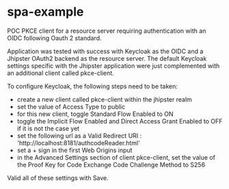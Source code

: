 # spa-example

POC PKCE client for a resource server requiring authentication with an OIDC
following Oauth 2 standard.

Application was tested with success with Keycloak as the OIDC and 
a Jhipster OAuth2 backend as the resource server. The default 
Keycloak settings specific with the Jhipster application were just 
complemented with an additional client called pkce-client.

To configure Keycloak, the following steps need to be taken:
- create a new client called pkce-client within the jhipster realm
- set the value of Access Type to public
- for this new client, toggle Standard Flow Enabled to ON
- toggle the Implicit Flow Enabled and Direct Access Grant Enabled to OFF if it is not the case yet
- set the following url as a Valid Redirect URI : 'http://localhost:8181/authcodeReader.html'
- set a + sign in the first Web Origins input
- in the Advanced Settings section of client pkce-client, set the value of the Proof Key for Code Exchange Code Challenge Method to S256

Valid all of these settings with Save.
